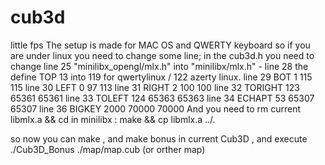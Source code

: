 # cub3d
little fps 
The setup is made for MAC OS and QWERTY keyboard so if you are under linux  you need to change some line;
in the cub3d.h you need to change line 25 "minilibx_opengl/mlx.h" into "minilibx/mlx.h"
                                 - line 28 the define TOP 13 into 119 for qwertylinux / 122 azerty linux.
                                  line 29            BOT 1       115                   115
                                  line 30           LEFT 0       97                    113
                                  line 31          RIGHT 2       100                   100
                                  line 32        TORIGHT 123     65361                 65361
                                  line 33         TOLEFT 124     65363                 65363
                                  line 34         ECHAPT 53      65307                 65307
                                  line 36         BIGKEY 2000    70000                 70000
And you need to rm current libmlx.a  && cd in minilibx : make && cp libmlx.a ../.

so now you can make , and make bonus in current Cub3D , and execute ./Cub3D_Bonus ./map/map.cub (or orther map)
